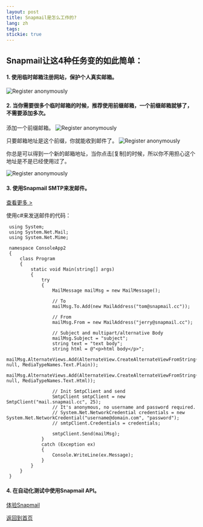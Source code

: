 ```yaml
---
layout: post
title: Snapmail是怎么工作的?
lang: zh
tags: 
stickie: true
---
```


## Snapmail让这4种任务变的如此简单：

#### 1. 使用临时邮箱注册网站，保护个人真实邮箱。
![Register anonymously]({{site.hosturl}}/assets/post_resource/snapmail.gif)

#### 2. 当你需要很多个临时邮箱的时候，推荐使用前缀邮箱，一个前缀邮箱就够了，不需要添加多次。
添加一个前缀邮箱。 
![Register anonymously]({{site.hosturl}}/assets/post_resource/how_it_works/prefix_email1.jpg)

只要邮箱地址是这个前缀，你就能收到邮件了。
![Register anonymously]({{site.hosturl}}/assets/post_resource/how_it_works/prefix_email2.jpg)

你总是可以得到一个新的邮箱地址，当你点击[复制]的时候，所以你不用担心这个地址是不是已经使用过了。

![Register anonymously]({{site.hosturl}}/assets/post_resource/how_it_works/prefix_email3.jpg)
#### 3. 使用Snapmail SMTP来发邮件。
<a target='_blank' href="https://www.snapmail.cc/blog/zh/2019/11/30/snapmail-smtp.html">查看更多 ></a>

使用c#来发送邮件的代码：    

     using System;
     using System.Net.Mail;
     using System.Net.Mime;
     
     namespace ConsoleApp2
     {
         class Program
         {
             static void Main(string[] args)
             {
                 try
                 {
                     MailMessage mailMsg = new MailMessage();
     
                     // To
                     mailMsg.To.Add(new MailAddress("tom@snapmail.cc"));
     
                     // From
                     mailMsg.From = new MailAddress("jerry@snapmail.cc");
     
                     // Subject and multipart/alternative Body
                     mailMsg.Subject = "subject";
                     string text = "text body";
                     string html = @"<p>html body</p>";
                     mailMsg.AlternateViews.Add(AlternateView.CreateAlternateViewFromString(text, null, MediaTypeNames.Text.Plain));
                     mailMsg.AlternateViews.Add(AlternateView.CreateAlternateViewFromString(html, null, MediaTypeNames.Text.Html));
     
                     // Init SmtpClient and send
                     SmtpClient smtpClient = new SmtpClient("mail.snapmail.cc", 25);
                     // It's anonymous, no username and password required.
                     // System.Net.NetworkCredential credentials = new System.Net.NetworkCredential("username@domain.com", "password");
                     // smtpClient.Credentials = credentials;
     
                     smtpClient.Send(mailMsg);
                 }
                 catch (Exception ex)
                 {
                     Console.WriteLine(ex.Message);
                 }
             }
         }
     }    

#### 4. 在自动化测试中使用Snapmail API。

<a target="_blank" href="https://www.snapmail.cc"><i class="fa fa-envelope a"></i> 体验Snapmail </a>

<a href="https://www.snapmail.cc/blog/"><i class="fa fa-arrow-circle-left"></i> 返回到首页 </a>